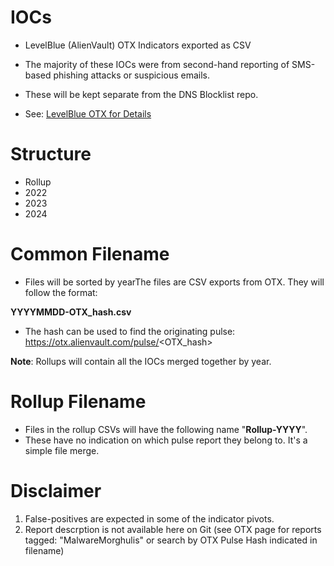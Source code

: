 # IOCs
- LevelBlue (AlienVault) OTX Indicators exported as CSV
- The majority of these IOCs were from second-hand reporting of SMS-based phishing attacks or suspicious emails.
- These will be kept separate from the DNS Blocklist repo.

- See: [LevelBlue OTX for Details](https://otx.alienvault.com/browse/global/pulses?q=tag:%22MalwareMorghulis%22)

# Structure
- Rollup
- 2022
- 2023
- 2024

# Common Filename
- Files will be sorted by yearThe files are CSV exports from OTX. They will follow the format:

**YYYYMMDD-OTX_hash.csv**

- The hash can be used to find the originating pulse: https://otx.alienvault.com/pulse/<OTX_hash>

**Note**: Rollups will contain all the IOCs merged together by year.

# Rollup Filename
- Files in the rollup CSVs will have the following name "**Rollup-YYYY**".
- These have no indication on which pulse report they belong to. It's a simple file merge.

# Disclaimer
1) False-positives are expected in some of the indicator pivots.
2) Report descrption is not available here on Git (see OTX page for reports tagged: "MalwareMorghulis" or search by OTX Pulse Hash indicated in filename)

